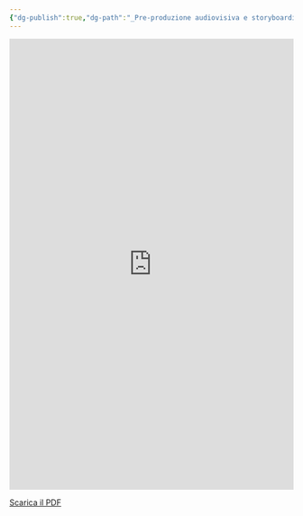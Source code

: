 ```yaml
---
{"dg-publish":true,"dg-path":"_Pre-produzione audiovisiva e storyboarding con l’IA/03_Un percorso collaborativo con l'IA.md","permalink":"/pre-produzione-audiovisiva-e-storyboarding-con-l-ia/03-un-percorso-collaborativo-con-l-ia/"}
---
```


<iframe
  src="https://drive.google.com/file/d/1IJsD-B67wML5Umn4frSbUFgXUut3mp3V/preview"
  width="100%"
  height="800"
  style="border:none"
  allow="autoplay">
</iframe>

[Scarica il PDF](https://drive.google.com/uc?export=download&id=1IJsD-B67wML5Umn4frSbUFgXUut3mp3V)
